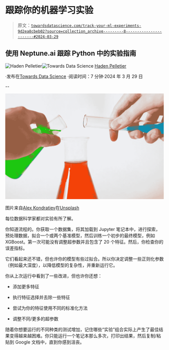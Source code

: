 # 跟踪你的机器学习实验

> 原文：[`towardsdatascience.com/track-your-ml-experiments-9d2ea8cbeb02?source=collection_archive---------8-----------------------#2024-03-29`](https://towardsdatascience.com/track-your-ml-experiments-9d2ea8cbeb02?source=collection_archive---------8-----------------------#2024-03-29)

## 使用 Neptune.ai 跟踪 Python 中的实验指南

[](https://medium.com/@pelletierhaden?source=post_page---byline--9d2ea8cbeb02--------------------------------)![Haden Pelletier](https://medium.com/@pelletierhaden?source=post_page---byline--9d2ea8cbeb02--------------------------------)[](https://towardsdatascience.com/?source=post_page---byline--9d2ea8cbeb02--------------------------------)![Towards Data Science](https://towardsdatascience.com/?source=post_page---byline--9d2ea8cbeb02--------------------------------) [Haden Pelletier](https://medium.com/@pelletierhaden?source=post_page---byline--9d2ea8cbeb02--------------------------------)

·发布在[Towards Data Science](https://towardsdatascience.com/?source=post_page---byline--9d2ea8cbeb02--------------------------------) ·阅读时间：7 分钟·2024 年 3 月 29 日

--

![](img/1c33444e15f12e4cf5a5edd7d2b09982.png)

图片来自[Alex Kondratiev](https://unsplash.com/@alexkondratiev?utm_source=medium&utm_medium=referral)在[Unsplash](https://unsplash.com/?utm_source=medium&utm_medium=referral)

每位数据科学家都对实验有所了解。

你知道流程的。你获取一个数据集，将其加载到 Jupyter 笔记本中，进行探索，预处理数据，拟合一个或两个基准模型，然后训练一个初步的最终模型，例如 XGBoost。第一次可能没有调整超参数并且包含了 20 个特征。然后，你检查你的误差指标。

它们看起来还不错，但也许你的模型有些过拟合。所以你决定调整一些正则化参数（例如最大深度），以降低模型的复杂性，并重新运行它。

你从上次运行中看到了一些改进，但也许你还想：

+   添加更多特征

+   执行特征选择并去除一些特征

+   尝试为你的特征使用不同的标准化方法

+   调整不同/更多的超参数

随着你想要运行的不同种类的测试增加，记住哪些“实验”组合实际上产生了最佳结果变得越来越困难。你只能运行一个笔记本那么多次，打印出结果，然后复制/粘贴到 Google 文档中，直到你感到沮丧。
